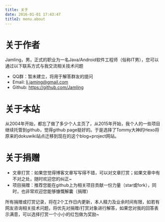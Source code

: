 ```yaml
---
title: 关于
date: 2016-01-01 17:43:47
title2: menu.about
---
```


# 关于作者

Jamling，男，正式的职业为一名Java/Android软件工程师（俗称IT男），您可以通过以下联系方式与我交流相关技术问题
 * QQ群：暂未建立，将用于解答群友的提问
 * Email: <a href="mailto:li.jaming@gmail.com" title="li.jaming@gmail.com">li.jaming@gmail.com</a>
 * Github: https://github.com/Jamling

# 关于本站
从2004年开始，都忘了做了多少个人主页了，从2015年开始，我个人的一些项目继续托管到github，觉得github page挺好的。于是选择了Tommy大神的Hexo将原来的dokuwiki站点迁移到现在的这个blog+project网站。

# 关于捐赠
 * 文章打赏：如果您觉得博客文章写写得不错，可以对文章打赏；如果文章中有不对之处，随时欢迎您的纠正~
 * 项目捐赠：推荐您能在github上为相关项目贡献一份力量（star或fork），同时，也非常欢迎您能够慷慨解囊（捐赠）
 
所有捐赠或打赏记录，将在2个工作日内更新，本人精力及业余时间有限，如若有网友咨询相关技术问题，将优先对捐赠/打赏对象进行解答，如果您对我的回答表示满意，可以选择打赏一个小小的红包做为奖励~

